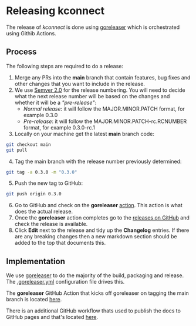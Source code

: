 # Releasing kconnect

The release of *kconnect* is done using [goreleaser](https://goreleaser.com/) which is orchestrated using Githib Actions.

## Process

The following steps are required to do a release:

1. Merge any PRs into the **main** branch that contain features, bug fixes and other changes that you want to include in the release.
2. We use [Semver 2.0](https://semver.org/) for the release numbering. You will need to decide what the next release number will be based on the changes and whether it will be a *"pre-release"*:
    * *Normal release*: it will follow the MAJOR.MINOR.PATCH format, for example 0.3.0
    * *Pre-release*: it will follow the MAJOR.MINOR.PATCH-rc.RCNUMBER format, for example 0.3.0-rc.1
3. Locally on your machine get the latest **main** branch code:
```bash
git checkout main
git pull
```
4. Tag the main branch with the release number previously determined:
```bash
git tag -a 0.3.0 -m "0.3.0"
```
5. Push the new tag to GitHub:
```bash
git push origin 0.3.0
```
6. Go to GitHub and check on the **goreleaser** [action](https://github.com/fidelity/kconnect/actions?query=workflow%3Agoreleaser). This action is what does the actual release.
7. Once the **goreleaser** action completes go to the [releases on GitHub](https://github.com/fidelity/kconnect/releases) and check the release is available.
8. Click **Edit** next to the release and tidy up the **Changelog** entries. If there are any breaking changes then a new markdown section should be added to the top that documents this.

## Implementation

We use [goreleaser](https://goreleaser.com/) to do the majority of the build, packaging and release. The [.goreleaser.yml](https://github.com/fidelity/kconnect/blob/main/.goreleaser.yml) configuration file drives this.

The **goreleaser** GitHub Action that kicks off goreleaser on tagging the main branch is located [here](https://github.com/fidelity/kconnect/blob/main/.github/workflows/release.yml).

There is an additional GitHub workflow thats used to publish the docs to GitHub pages and that's located [here](https://github.com/fidelity/kconnect/blob/main/.github/workflows/release-docs.yml).

